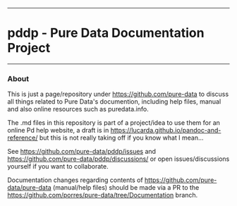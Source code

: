 --------------------------------------------------------------------------

# pddp - Pure Data Documentation Project   

--------------------------------------------------------------------------

###   About



This is just a page/repository under https://github.com/pure-data to discuss all things related to Pure Data's documention, including help files, manual and also online resources such as puredata.info.

The .md files in this repository is part of a project/idea to use them for an online Pd help website, a draft is in https://lucarda.github.io/pandoc-and-reference/ but this is not really taking off if you know what I mean...

See https://github.com/pure-data/pddp/issues and https://github.com/pure-data/pddp/discussions/ or open issues/discussions yourself if you want to collaborate. 

Documentation changes regarding contents of https://github.com/pure-data/pure-data (manual/help files) should be made via a PR to the https://github.com/porres/pure-data/tree/Documentation branch.
